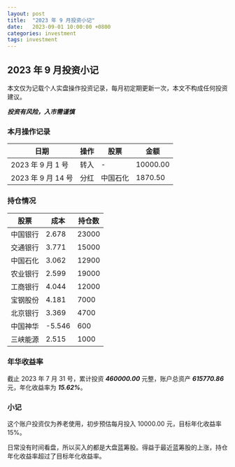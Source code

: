 ```yaml
---
layout: post
title:  "2023 年 9 月投资小记"
date:   2023-09-01 10:00:00 +0800
categories: investment
tags: investment
---
```


## 2023 年 9 月投资小记

本文仅为记载个人实盘操作投资记录，每月初定期更新一次，本文不构成任何投资建议。

***投资有风险，入市需谨慎***

### 本月操作记录

| 日期 | 操作 | 股票 | 金额 |
| --- | --- | --- | --- |
| 2023 年 9 月 1 号 | 转入 | - | 10000.00 |
| 2023 年 9 月 14 号 | 分红 | 中国石化 | 1870.50 |

### 持仓情况

| 股票 | 成本 | 持仓数 |
| --- | --- | --- |
| 中国银行 | 2.678 | 23000 |
| 交通银行 | 3.771 | 15000 |
| 中国石化 | 3.062 | 12900 |
| 农业银行 | 2.599 | 19000 |
| 工商银行 | 4.044 | 12000 |
| 宝钢股份 | 4.181 | 7000 |
| 北京银行 | 3.369 | 4700 |
| 中国神华 | -5.546 | 600 |
| 三峡能源 | 2.515 | 1000 |

### 年华收益率  

截止 2023 年 7 月 31 号，累计投资 ***460000.00*** 元整，账户总资产 ***615770.86*** 元，年化收益率为 ***15.62%***。

### 小记

这个账户投资仅为养老使用，初步预估每月投入 10000.00 元，目标年化收益率 15%。  

日常没有时间看盘，所以买入的都是大盘蓝筹股。得益于最近蓝筹股的上涨，持仓年化收益率超过了目标年化收益率。  
